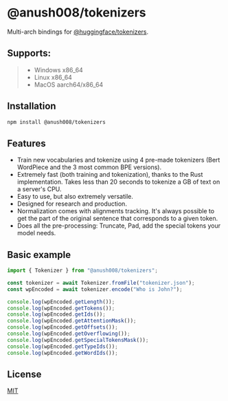 # @anush008/tokenizers

Multi-arch bindings for [@huggingface/tokenizers](https://github.com/huggingface/tokenizers). 

## Supports:
> * Windows x86_64
> * Linux x86_64
> * MacOS aarch64/x86_64

## Installation

```bash
npm install @anush008/tokenizers
```

## Features

 - Train new vocabularies and tokenize using 4 pre-made tokenizers (Bert WordPiece and the 3
   most common BPE versions).
 - Extremely fast (both training and tokenization), thanks to the Rust implementation. Takes
   less than 20 seconds to tokenize a GB of text on a server's CPU.
 - Easy to use, but also extremely versatile.
 - Designed for research and production.
 - Normalization comes with alignments tracking. It's always possible to get the part of the
   original sentence that corresponds to a given token.
 - Does all the pre-processing: Truncate, Pad, add the special tokens your model needs.


## Basic example

```ts
import { Tokenizer } from "@anush008/tokenizers";

const tokenizer = await Tokenizer.fromFile("tokenizer.json");
const wpEncoded = await tokenizer.encode("Who is John?");

console.log(wpEncoded.getLength());
console.log(wpEncoded.getTokens());
console.log(wpEncoded.getIds());
console.log(wpEncoded.getAttentionMask());
console.log(wpEncoded.getOffsets());
console.log(wpEncoded.getOverflowing());
console.log(wpEncoded.getSpecialTokensMask());
console.log(wpEncoded.getTypeIds());
console.log(wpEncoded.getWordIds());
```

## License

[MIT](LICENSE)
